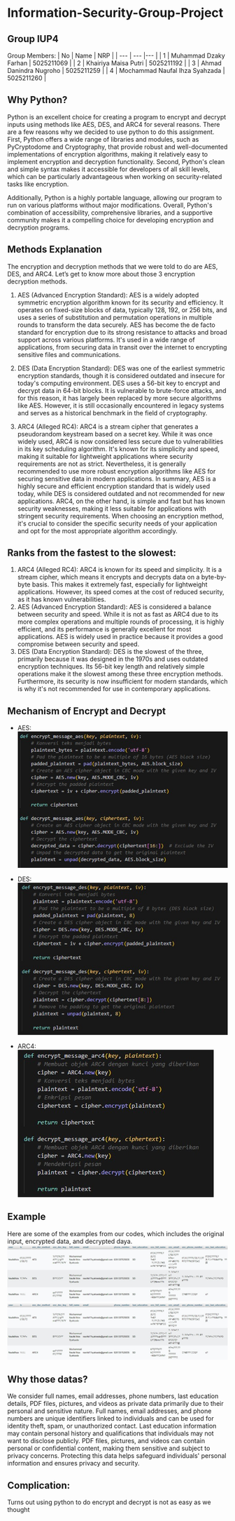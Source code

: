 # Information-Security-Group-Project

## Group IUP4

Group Members:
| No |  Name    |  NRP  |
| ---       |   ---     |---  |
|     1     |     Muhammad Dzaky Farhan    | 5025211069 |
|     2     |     Khairiya Maisa Putri    | 5025211192 |
|     3     |     Ahmad Danindra Nugroho    |  5025211259 |
|     4     |     Mochammad Naufal Ihza Syahzada    |  5025211260 |

## Why Python?
Python is an excellent choice for creating a program to encrypt and decrypt inputs using methods like AES, DES, and ARC4 for several reasons. There are a few reasons why we decided to use python to do this assignment. First, Python offers a wide range of libraries and modules, such as PyCryptodome and Cryptography, that provide robust and well-documented implementations of encryption algorithms, making it relatively easy to implement encryption and decryption functionality. Second, Python's clean and simple syntax makes it accessible for developers of all skill levels, which can be particularly advantageous when working on security-related tasks like encryption.

Additionally, Python is a highly portable language, allowing our program to run on various platforms without major modifications. Overall, Python's combination of accessibility, comprehensive libraries, and a supportive community makes it a compelling choice for developing encryption and decryption programs.

## Methods Explanation

The encryption and decryption methods that we were told to do are AES, DES, and ARC4. Let’s get to know more about those 3 encryption decryption methods.
1. AES (Advanced Encryption Standard): AES is a widely adopted symmetric encryption algorithm known for its security and efficiency. It operates on fixed-size blocks of data, typically 128, 192, or 256 bits, and uses a series of substitution and permutation operations in multiple rounds to transform the data securely. AES has become the de facto standard for encryption due to its strong resistance to attacks and broad support across various platforms. It's used in a wide range of applications, from securing data in transit over the internet to encrypting sensitive files and communications.


2. DES (Data Encryption Standard): DES was one of the earliest symmetric encryption standards, though it is considered outdated and insecure for today's computing environment. DES uses a 56-bit key to encrypt and decrypt data in 64-bit blocks. It is vulnerable to brute-force attacks, and for this reason, it has largely been replaced by more secure algorithms like AES. However, it is still occasionally encountered in legacy systems and serves as a historical benchmark in the field of cryptography.


3. ARC4 (Alleged RC4): ARC4 is a stream cipher that generates a pseudorandom keystream based on a secret key. While it was once widely used, ARC4 is now considered less secure due to vulnerabilities in its key scheduling algorithm. It's known for its simplicity and speed, making it suitable for lightweight applications where security requirements are not as strict. Nevertheless, it is generally recommended to use more robust encryption algorithms like AES for securing sensitive data in modern applications.
In summary, AES is a highly secure and efficient encryption standard that is widely used today, while DES is considered outdated and not recommended for new applications. ARC4, on the other hand, is simple and fast but has known security weaknesses, making it less suitable for applications with stringent security requirements. When choosing an encryption method, it's crucial to consider the specific security needs of your application and opt for the most appropriate algorithm accordingly.


## Ranks from the fastest to the slowest:

1. ARC4 (Alleged RC4): ARC4 is known for its speed and simplicity. It is a stream cipher, which means it encrypts and decrypts data on a byte-by-byte basis. This makes it extremely fast, especially for lightweight applications. However, its speed comes at the cost of reduced security, as it has known vulnerabilities.
2. AES (Advanced Encryption Standard): AES is considered a balance between security and speed. While it is not as fast as ARC4 due to its more complex operations and multiple rounds of processing, it is highly efficient, and its performance is generally excellent for most applications. AES is widely used in practice because it provides a good compromise between security and speed.
3. DES (Data Encryption Standard): DES is the slowest of the three, primarily because it was designed in the 1970s and uses outdated encryption techniques. Its 56-bit key length and relatively simple operations make it the slowest among these three encryption methods. Furthermore, its security is now insufficient for modern standards, which is why it's not recommended for use in contemporary applications.

## Mechanism of Encrypt and Decrypt
- AES:
![AES](images/AES.jpg)

- DES:
![DES](images/DES.jpg)

- ARC4:
![ARC4](images/ARC4.jpg)

## Example
Here are some of the examples from our codes, which includes the original input, encrypted data, and decrypted daya.
![example1](images/example1.jpg)
![example2](images/example1.jpg)

## Why those datas?
We consider full names, email addresses, phone numbers, last education details, PDF files, pictures, and videos as private data primarily due to their personal and sensitive nature. Full names, email addresses, and phone numbers are unique identifiers linked to individuals and can be used for identity theft, spam, or unauthorized contact. Last education information may contain personal history and qualifications that individuals may not want to disclose publicly. PDF files, pictures, and videos can contain personal or confidential content, making them sensitive and subject to privacy concerns. Protecting this data helps safeguard individuals' personal information and ensures privacy and security.

## Complication:
Turns out using python to do encrypt and decrypt is not as easy as we thought

